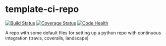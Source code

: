 # template-ci-repo

[![Build Status](https://api.travis-ci.org/dls-controls/template-ci-repo.svg)](https://travis-ci.org/dls-controls/template-ci-repo)
[![Coverage Status](https://coveralls.io/repos/github/dls-controls/template-ci-repo/badge.svg?branch=master)](https://coveralls.io/github/dls-controls/template-ci-repo?branch=master)
[![Code Health](https://landscape.io/github/dls-controls/template-ci-repo/master/landscape.svg?style=flat)](https://landscape.io/github/dls-controls/template-ci-repo/master)

A repo with some default files for setting up a python repo with continuous integration (travis, coveralls, landscape)
